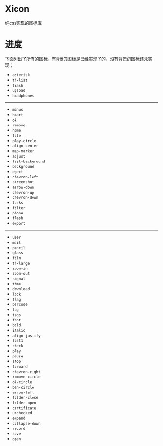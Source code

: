 Xicon
=====

纯css实现的图标库

进度
=====
下面列出了所有的图标，有`背景`的图标是已经实现了的，没有背景的图标还未实现；
* `asterisk`
* `th-list`
* `trash`
* `upload`
* `headphones`
***

* `minus`
* `heart`
* `ok`
* `remove`
* `home`
* `file`
* `play-circle`
* `align-center`
* `map-marker`
* `adjust`
* `fast-background`
* `background`
* `eject`
* `chevron-left`
* `screenshot`
* `arrow-down`
* `chevron-up`
* `chevron-down`
* `tasks`
* `filter`
* `phone`
* `flash`
* `export`

***

* `user`
* `mail`
* `pencil`
* `glass`
* `film`
* `th-large`
* `zoom-in`
* `zoom-out`
* `signal`
* `time`
* `download`
* `lock`
* `flag`
* `barcode`
* `tag`
* `tags`
* `font`
* `bold`
* `italic`
* `align-justify`
* `list1`
* `check`
* `play`
* `pause`
* `stop`
* `forward`
* `chevron-right`
* `remove-circle`
* `ok-circle`
* `ban-circle`
* `arrow-left`
* `folder-close`
* `folder-open`
* `certificate`
* `unchecked`
* `expand`
* `collapse-down`
* `record`
* `save`
* `open`


